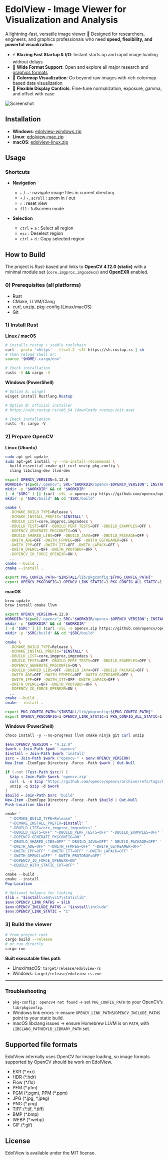 # EdolView - Image Viewer for Visualization and Analysis

A lightning-fast, versatile image viewer 🚀
Designed for researchers, engineers, and graphics professionals who need **speed, flexibility, and powerful visualization**.


* ⚡ **Blazing Fast Startup & I/O**: Instant starts up and rapid image loading without delays
* 📂 **Wide Format Support**: Open and explore all major research and [graphics formats](#supported-file-formats)
* 🎨 **Colormap Visualization**: Go beyond raw images with rich colormap-based data visualization
* 🔧 **Flexible Display Controls**: Fine-tune normalization, exposure, gamma, and offset with ease

![Screenshot](images/screenshot.png)

## Installation

- __Windows__: [edolview-windows.zip](https://github.com/edoli/edolview-rs/releases/latest/download/edolview-windows.zip)
- __Linux__:  [edolview-mac.zip](https://github.com/edoli/edolview-rs/releases/latest/download/edolview-mac.zip)
- __macOS__: [edolview-linux.zip](https://github.com/edoli/edolview-rs/releases/latest/download/edolview-linux.zip)

## Usage

### Shortcuts

* **Navigation**
  * `←` / `→` : navigate image files in current directory
  * `+` / `-`, `scroll` : zoom in / out
  * `r` : reset view
  * `f11` : fullscreen mode

* **Selection**
  * `ctrl` + `a` : Select all region
  * `esc` : Deselect region
  * `ctrl` + `d` : Copy selected region


## How to Build

The project is Rust-based and links to **OpenCV 4.12.0 (static)** with a minimal module set (`core,imgproc,imgcodecs`) and **OpenEXR** enabled.

### 0) Prerequisites (all platforms)
* Rust
* CMake, LLVM/Clang
* curl, unzip, pkg-config (Linux/macOS)
* Git


### 1) Install Rust

**Linux / macOS**

```bash
# installs rustup + stable toolchain
curl --proto '=https' --tlsv1.2 -sSf https://sh.rustup.rs | sh
# then reload shell or:
source "$HOME/.cargo/env"

# Check installation
rustc -V && cargo -V
```

**Windows (PowerShell)**

```powershell
# Option A: winget
winget install Rustlang.Rustup

# Option B: official installer
# https://win.rustup.rs/x86_64 (downloads rustup-init.exe)

# Check installation
rustc -V; cargo -V
```

### 2) Prepare OpenCV

**Linux (Ubuntu)**

```bash
sudo apt-get update
sudo apt-get install -y --no-install-recommends \
  build-essential cmake git curl unzip pkg-config \
  clang libclang-dev llvm-dev

export OPENCV_VERSION=4.12.0
WORKDIR="$(pwd)/.opencv"; SRC="$WORKDIR/opencv-$OPENCV_VERSION"; INSTALL="$WORKDIR/install"
mkdir -p "$WORKDIR" && cd "$WORKDIR"
[ -d "$SRC" ] || (curl -sSL -o opencv.zip https://github.com/opencv/opencv/archive/refs/tags/${OPENCV_VERSION}.zip && unzip -q opencv.zip)
mkdir -p "$SRC/build" && cd "$SRC/build"

cmake \
  -DCMAKE_BUILD_TYPE=Release \
  -DCMAKE_INSTALL_PREFIX="$INSTALL" \
  -DBUILD_LIST=core,imgproc,imgcodecs \
  -DBUILD_TESTS=OFF -DBUILD_PERF_TESTS=OFF -DBUILD_EXAMPLES=OFF \
  -DOPENCV_GENERATE_PKGCONFIG=ON \
  -DBUILD_SHARED_LIBS=OFF -DBUILD_JAVA=OFF -DBUILD_PACKAGE=OFF \
  -DWITH_ADE=OFF -DWITH_FFMPEG=OFF -DWITH_GSTREAMER=OFF \
  -DWITH_IPP=OFF -DWITH_ITT=OFF -DWITH_LAPACK=OFF \
  -DWITH_OPENCL=OFF -DWITH_PROTOBUF=OFF \
  -DOPENCV_IO_FORCE_OPENEXR=ON \
  ..
cmake --build .
cmake --install .

export PKG_CONFIG_PATH="$INSTALL/lib/pkgconfig:${PKG_CONFIG_PATH}"
export OPENCV_PKGCONFIG=1 OPENCV_LINK_STATIC=1 PKG_CONFIG_ALL_STATIC=1
```

**macOS**

```bash
brew update
brew install cmake llvm

export OPENCV_VERSION=4.12.0
WORKDIR="$(pwd)/.opencv"; SRC="$WORKDIR/opencv-$OPENCV_VERSION"; INSTALL="$WORKDIR/install"
mkdir -p "$WORKDIR" && cd "$WORKDIR"
[ -d "$SRC" ] || (curl -sSL -o opencv.zip https://github.com/opencv/opencv/archive/refs/tags/${OPENCV_VERSION}.zip && unzip -q opencv.zip)
mkdir -p "$SRC/build" && cd "$SRC/build"

cmake \
  -DCMAKE_BUILD_TYPE=Release \
  -DCMAKE_INSTALL_PREFIX="$INSTALL" \
  -DBUILD_LIST=core,imgproc,imgcodecs \
  -DBUILD_TESTS=OFF -DBUILD_PERF_TESTS=OFF -DBUILD_EXAMPLES=OFF \
  -DOPENCV_GENERATE_PKGCONFIG=ON \
  -DBUILD_SHARED_LIBS=OFF -DBUILD_JAVA=OFF -DBUILD_PACKAGE=OFF \
  -DWITH_ADE=OFF -DWITH_FFMPEG=OFF -DWITH_GSTREAMER=OFF \
  -DWITH_IPP=OFF -DWITH_ITT=OFF -DWITH_LAPACK=OFF \
  -DWITH_OPENCL=OFF -DWITH_PROTOBUF=OFF \
  -DOPENCV_IO_FORCE_OPENEXR=ON \
  ..
cmake --build .
cmake --install .

export PKG_CONFIG_PATH="$INSTALL/lib/pkgconfig:${PKG_CONFIG_PATH}"
export OPENCV_PKGCONFIG=1 OPENCV_LINK_STATIC=1 PKG_CONFIG_ALL_STATIC=1
```

**Windows (PowerShell)**

```powershell
choco install -y --no-progress llvm cmake ninja git curl unzip

$env:OPENCV_VERSION = "4.12.0"
$work = Join-Path $pwd '.opencv'
$install = Join-Path $work 'install'
$src = Join-Path $work ("opencv-" + $env:OPENCV_VERSION)
New-Item -ItemType Directory -Force -Path $work | Out-Null

if (-not (Test-Path $src)) {
  $zip = Join-Path $work 'opencv.zip'
  curl -L -o $zip "https://github.com/opencv/opencv/archive/refs/tags/$env:OPENCV_VERSION.zip"
  unzip -q $zip -d $work
}
$build = Join-Path $src 'build'
New-Item -ItemType Directory -Force -Path $build | Out-Null
Push-Location $build

cmake `
  "-DCMAKE_BUILD_TYPE=Release" `
  "-DCMAKE_INSTALL_PREFIX=$install" `
  "-DBUILD_LIST=core,imgproc,imgcodecs" `
  "-DBUILD_TESTS=OFF" "-DBUILD_PERF_TESTS=OFF" "-DBUILD_EXAMPLES=OFF" `
  "-DOPENCV_GENERATE_PKGCONFIG=ON" `
  "-DBUILD_SHARED_LIBS=OFF" "-DBUILD_JAVA=OFF" "-DBUILD_PACKAGE=OFF" `
  "-DWITH_ADE=OFF" "-DWITH_FFMPEG=OFF" "-DWITH_GSTREAMER=OFF" `
  "-DWITH_IPP=OFF" "-DWITH_ITT=OFF" "-DWITH_LAPACK=OFF" `
  "-DWITH_OPENCL=OFF" "-DWITH_PROTOBUF=OFF" `
  "-DOPENCV_IO_FORCE_OPENEXR=ON" `
  "-DBUILD_WITH_STATIC_CRT=OFF" `
  ..
cmake --build .
cmake --install .
Pop-Location

# Optional helpers for linking
$lib = "$install\x64\vc17\staticlib"
$env:OPENCV_LINK_PATHS = $lib
$env:OPENCV_INCLUDE_PATHS = "$install\include"
$env:OPENCV_LINK_STATIC = "1"
```

### 3) Build the viewer

```bash
# from project root
cargo build --release
# or run directly
cargo run
```

**Built executable files path**

* Linux/macOS: `target/release/edolview-rs`
* Windows: `target/release/edolview-rs.exe`

---

### Troubleshooting

* `pkg-config: opencv4 not found` → set `PKG_CONFIG_PATH` to your OpenCV’s `lib/pkgconfig`.
* Windows link errors → ensure `OPENCV_LINK_PATHS`/`OPENCV_INCLUDE_PATHS` point to your static build.
* macOS libclang issues → ensure Homebrew LLVM is on `PATH`, with `LIBCLANG_PATH`/`DYLD_LIBRARY_PATH` set.

## Supported file formats
EdolView internally uses OpenCV for image loading, so image formats supported by OpenCV should be work on EdolView.
* EXR (\*.exr)
* HDR (\*.hdr)
* Flow (\*.flo)
* PFM (\*.pfm)
* PGM (\*.pgm), PPM (\*.ppm)
* JPG (\*.jpg, \*.jpeg)
* PNG (\*.png)
* TIFF (\*.tif, \*.tiff)
* BMP (\*.bmp)
* WEBP (\*.webp)
* GIF (\*.gif)

## License
EdolView is available under the MIT license.
